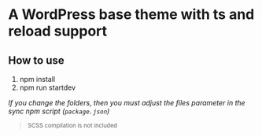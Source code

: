 A WordPress base theme with ts and reload support
===================

## How to use

1. npm install
2. npm run startdev

*If you change the folders, then you must adjust the files parameter in the sync npm script (`package.json`)*

> <sup>SCSS compilation is not included</sup>

